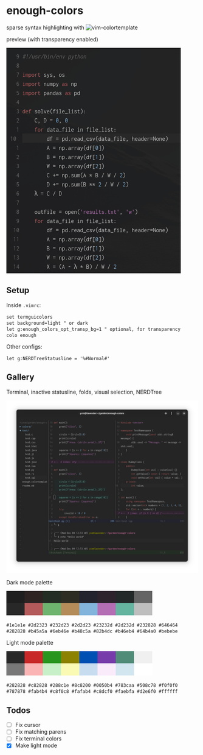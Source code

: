 # enough-colors

sparse syntax highlighting with ![vim-colortemplate](https://github.com/lifepillar/vim-colortemplate)

preview (with transparency enabled)

![](https://github.com/ycm/enough-colors/blob/master/gallery/splash.png)

## Setup

Inside `.vimrc`:

```vim
set termguicolors
set background=light " or dark
let g:enough_colors_opt_transp_bg=1 " optional, for transparency
colo enough
```

Other configs:

```vim
let g:NERDTreeStatusline = '%#Normal#'
```

## Gallery

Terminal, inactive statusline, folds, visual selection, NERDTree

![](https://github.com/ycm/enough-colors/blob/master/gallery/darkmode_transp.png)

Dark mode palette

![](https://github.com/ycm/enough-colors/blob/master/gallery/darkmode_palette.png)

```
#1e1e1e #2d2323 #232d23 #2d2d23 #23232d #2d232d #232828 #646464
#282828 #b45a5a #6eb46e #b48c5a #82b4dc #b46eb4 #64b4a0 #bebebe
```

Light mode palette

![](https://github.com/ycm/enough-colors/blob/master/gallery/lightmode_palette.png)

```
#282828 #c82828 #288c1e #8c8200 #0050b4 #783caa #508c78 #f0f0f0
#787878 #fab4b4 #c8f0c8 #fafab4 #c8dcf0 #faebfa #d2e6f0 #ffffff
```

## Todos

- [ ] Fix cursor
- [ ] Fix matching parens
- [ ] Fix terminal colors
- [x] Make light mode
